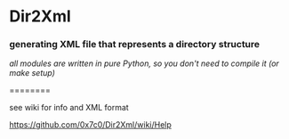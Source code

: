 # Dir2Xml


### generating XML file that represents a directory structure

_all modules are written in pure Python, so you don't need to compile it (or make setup)_


========

see wiki for info and XML format

https://github.com/0x7c0/Dir2Xml/wiki/Help
